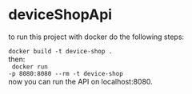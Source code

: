 # deviceShopApi
 to run this project with docker do the following steps:<br>
 <code> docker build -t device-shop . </code>
 <br> then:
 <br>
 <code> docker run -p 8080:8080 --rm -t device-shop </code>
<br>
now you can run the API on localhost:8080.
